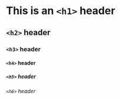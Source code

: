 # This is an `<h1>` header
## `<h2>` header
### `<h3>` header 
#### `<h4>` header
##### `<h5>` header
###### `<h6>` header

